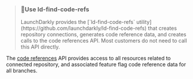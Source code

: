 <blockquote>
    <h3><span>🚧</span>Use ld-find-code-refs</h3>
    <p>LaunchDarkly provides the [`ld-find-code-refs` utility](https://github.com/launchdarkly/ld-find-code-refs) that creates repository connections, generates code reference data, and creates calls to the code references API. Most customers do not need to call this API directly.</p>
</blockquote>

The [code references](https://docs.launchdarkly.com/home/code/code-references) API provides access to all resources related to connected repository, and associated feature flag code reference data for all branches.
